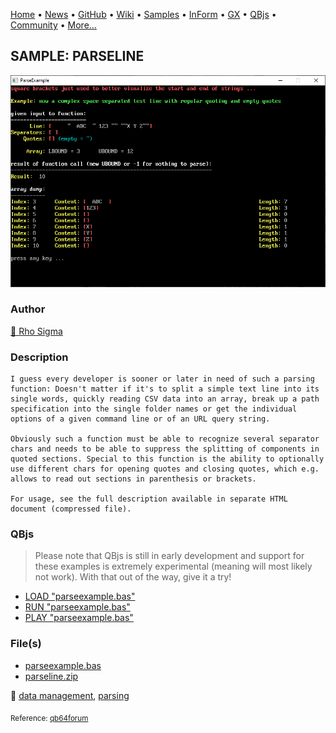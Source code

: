 [Home](https://qb64.com) • [News](../../news.md) • [GitHub](https://github.com/QB64Official/qb64) • [Wiki](https://github.com/QB64Official/qb64/wiki) • [Samples](../../samples.md) • [InForm](../../inform.md) • [GX](../../gx.md) • [QBjs](../../qbjs.md) • [Community](../../community.md) • [More...](../../more.md)

## SAMPLE: PARSELINE

![screenshot.png](img/screenshot.png)

### Author

[🐝 Rho Sigma](../rho-sigma.md) 

### Description

```text
I guess every developer is sooner or later in need of such a parsing function: Doesn't matter if it's to split a simple text line into its single words, quickly reading CSV data into an array, break up a path specification into the single folder names or get the individual options of a given command line or of an URL query string.

Obviously such a function must be able to recognize several separator chars and needs to be able to suppress the splitting of components in quoted sections. Special to this function is the ability to optionally use different chars for opening quotes and closing quotes, which e.g. allows to read out sections in parenthesis or brackets.

For usage, see the full description available in separate HTML document (compressed file).
```

### QBjs

> Please note that QBjs is still in early development and support for these examples is extremely experimental (meaning will most likely not work). With that out of the way, give it a try!

* [LOAD "parseexample.bas"](https://qbjs.org/index.html?src=https://qb64.com/samples/parseline/src/parseexample.bas)
* [RUN "parseexample.bas"](https://qbjs.org/index.html?mode=auto&src=https://qb64.com/samples/parseline/src/parseexample.bas)
* [PLAY "parseexample.bas"](https://qbjs.org/index.html?mode=play&src=https://qb64.com/samples/parseline/src/parseexample.bas)

### File(s)

* [parseexample.bas](src/parseexample.bas)
* [parseline.zip](src/parseline.zip)

🔗 [data management](../data-management.md), [parsing](../parsing.md)


<sub>Reference: [qb64forum](https://qb64forum.alephc.xyz/index.php?topic=4188.0) </sub>
